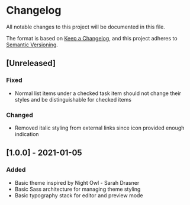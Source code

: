 # Changelog

All notable changes to this project will be documented in this file.

The format is based on [Keep a Changelog](https://keepachangelog.com/en/1.0.0/),
and this project adheres to [Semantic Versioning](https://semver.org/spec/v2.0.0.html).

## [Unreleased]

### Fixed

- Normal list items under a checked task item should not change their styles and be distinguishable for checked items

### Changed

- Removed italic styling from external links since icon provided enough indication

## [1.0.0] - 2021-01-05

### Added

- Basic theme inspired by Night Owl - Sarah Drasner
- Basic Sass architecture for managing theme styling
- Basic typography stack for editor and preview mode

